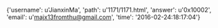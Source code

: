 {'username': u'JianxinMa', 'path': u'1171/1171.html', 'answer': u'0x10002', 'email': u'majx13fromthu@gmail.com', 'time': '2016-02-24:18:17:04'}